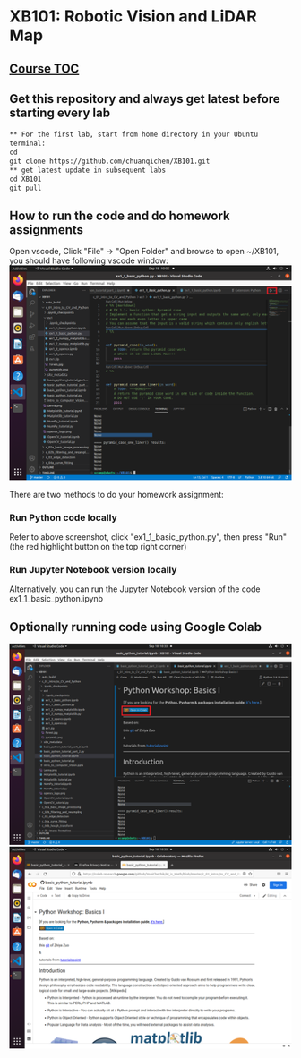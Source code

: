 # XB101: Robotic Vision and LiDAR Map

## [Course TOC](https://github.com/chuanqichen/XB101/blob/master/TOC.md)

## Get this repository and always get latest before starting every lab
```
** For the first lab, start from home directory in your Ubuntu terminal: 
cd 
git clone https://github.com/chuanqichen/XB101.git
** get latest update in subsequent labs 
cd XB101
git pull
```

## How to run the code and do homework assignments 
Open vscode, Click "File" -> "Open Folder" and browse to open ~/XB101, you should have following vscode window: 
<img src="XB101_VSCode.png" width="800">

There are two methods to do your homework assignment: 
### Run Python code locally 
Refer to above screenshot, click "ex1_1_basic_python.py", then press "Run" (the red highlight button on the top right corner)

### Run Jupyter Notebook version locally 
Alternatively, you can run the Jupyter Notebook version of the code ex1_1_basic_python.ipynb

## Optionally running code using Google Colab 
<img src="XB101_VSCode_google_colab.png" width="800">

<img src="XB101_VSCode_google_colab2.png" width="800">



